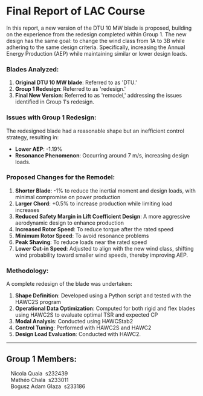 # Final Report of LAC Course
In this report, a new version of the DTU 10 MW blade is proposed, building on the experience from the redesign completed within Group 1. The new design has the same goal: to change the wind class from 1A to 3B while adhering to the same design criteria. Specifically, increasing the Annual Energy Production (AEP) while maintaining similar or lower design loads.

### Blades Analyzed:
1. **Original DTU 10 MW blade**: Referred to as 'DTU.'
2. **Group 1 Redesign**: Referred to as 'redesign.'
3. **Final New Version**: Referred to as 'remodel,' addressing the issues identified in Group 1's redesign.

### Issues with Group 1 Redesign:
The redesigned blade had a reasonable shape but an inefficient control strategy, resulting in:
- **Lower AEP**: -1.19%
- **Resonance Phenomenon**: Occurring around 7 m/s, increasing design loads.

### Proposed Changes for the Remodel:
1. **Shorter Blade**: -1% to reduce the inertial moment and design loads, with minimal compromise on power production
2. **Larger Chord**: +0.5% to increase production while limiting load increases
3. **Reduced Safety Margin in Lift Coefficient Design**: A more aggressive aerodynamic design to enhance production
4. **Increased Rotor Speed**: To reduce torque after the rated speed
5. **Minimum Rotor Speed**: To avoid resonance problems
6. **Peak Shaving**: To reduce loads near the rated speed
7. **Lower Cut-in Speed**: Adjusted to align with the new wind class, shifting wind probability toward smaller wind speeds, thereby improving AEP.

### Methodology:
A complete redesign of the blade was undertaken:
1. **Shape Definition**: Developed using a Python script and tested with the HAWC2S program
2. **Operational Data Optimization**: Computed for both rigid and flex blades using HAWC2S to evaluate optimal TSR and expected CP
3. **Modal Analysis**: Conducted using HAWCStab2
4. **Control Tuning**: Performed with HAWC2S and HAWC2
5. **Design Load Evaluation**: Conducted with HAWC2.

---

## Group 1 Members:  
&nbsp;&nbsp;&nbsp;Nicola Quaia&nbsp;&nbsp;s232439  
&nbsp;&nbsp;&nbsp;Mathéo Chala&nbsp;&nbsp;s233011  
&nbsp;&nbsp;&nbsp;Bogusz Adam Glaza&nbsp;&nbsp;s233186  
